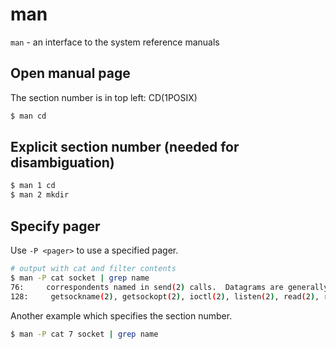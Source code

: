 # man

`man` - an interface to the system reference manuals

## Open manual page
The section number is in top left: CD(1POSIX)
```bash
$ man cd
```

## Explicit section number (needed for disambiguation)
```bash
$ man 1 cd
$ man 2 mkdir
```

## Specify pager
Use `-P <pager>` to use a specified pager.

```bash
# output with cat and filter contents
$ man -P cat socket | grep name
76:     correspondents named in send(2) calls.  Datagrams are generally received
128:     getsockname(2), getsockopt(2), ioctl(2), listen(2), read(2), recv(2),
```

Another example which specifies the section number.
```bash
$ man -P cat 7 socket | grep name
```
